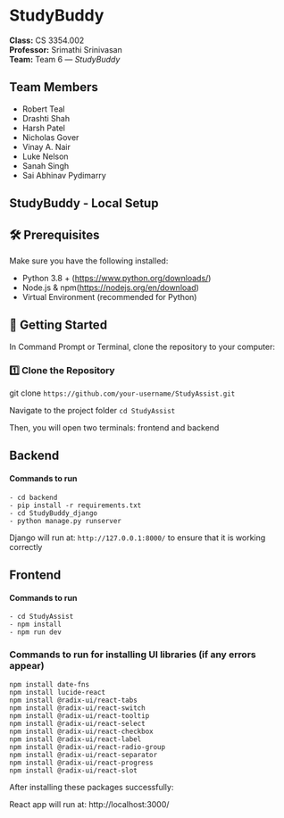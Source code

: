 ﻿# StudyBuddy

**Class:** CS 3354.002  
**Professor:** Srimathi Srinivasan  
**Team:** Team 6 — *StudyBuddy*

##  Team Members
- Robert Teal
- Drashti Shah
- Harsh Patel
- Nicholas Gover
- Vinay A. Nair
- Luke Nelson
- Sanah Singh
- Sai Abhinav Pydimarry

## StudyBuddy - Local Setup 

## 🛠️ Prerequisites

Make sure you have the following installed:

- Python 3.8 + (https://www.python.org/downloads/)
- Node.js & npm(https://nodejs.org/en/download)
- Virtual Environment (recommended for Python)

## 🚀 Getting Started

In Command Prompt or Terminal, clone the repository to your computer:

### 1️⃣ Clone the Repository

git clone `https://github.com/your-username/StudyAssist.git`

Navigate to the project folder 
`cd StudyAssist`

Then, you will open two terminals: frontend and backend 

## Backend 
#### Commands to run
```
- cd backend 
- pip install -r requirements.txt
- cd StudyBuddy_django
- python manage.py runserver 
```

Django will run at: `http://127.0.0.1:8000/` to ensure that it is working correctly

## Frontend
#### Commands to run
```Commands to run
- cd StudyAssist
- npm install
- npm run dev
```
### Commands to run for installing UI libraries (if any errors appear)

```
npm install date-fns
npm install lucide-react
npm install @radix-ui/react-tabs
npm install @radix-ui/react-switch
npm install @radix-ui/react-tooltip
npm install @radix-ui/react-select
npm install @radix-ui/react-checkbox
npm install @radix-ui/react-label
npm install @radix-ui/react-radio-group
npm install @radix-ui/react-separator
npm install @radix-ui/react-progress
npm install @radix-ui/react-slot
```

After installing these packages successfully:

React app will run at:
http://localhost:3000/